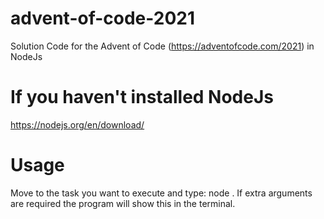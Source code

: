 # advent-of-code-2021
Solution Code for the Advent of Code (https://adventofcode.com/2021) in NodeJs

# If you haven't installed NodeJs
https://nodejs.org/en/download/

# Usage
Move to the task you want to execute and type: node <taskname> . If extra arguments are required the program will show this in the terminal.
